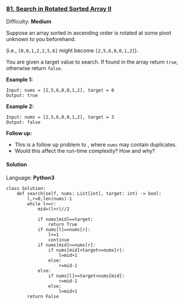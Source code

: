 ### [81\. Search in Rotated Sorted Array II](https://leetcode.com/problems/search-in-rotated-sorted-array-ii/)

Difficulty: **Medium**


Suppose an array sorted in ascending order is rotated at some pivot unknown to you beforehand.

(i.e., `[0,0,1,2,2,5,6]` might become `[2,5,6,0,0,1,2]`).

You are given a target value to search. If found in the array return `true`, otherwise return `false`.

**Example 1:**

```
Input: nums = [2,5,6,0,0,1,2], target = 0
Output: true
```

**Example 2:**

```
Input: nums = [2,5,6,0,0,1,2], target = 3
Output: false
```

**Follow up:**

*   This is a follow up problem to , where `nums` may contain duplicates.
*   Would this affect the run-time complexity? How and why?


#### Solution

Language: **Python3**

```python3
class Solution:
    def search(self, nums: List[int], target: int) -> bool:
        l,r=0,len(nums)-1
        while l<=r:
            mid=(l+r)//2
            
            if nums[mid]==target:
                return True
            if nums[l]==nums[r]:
                l+=1
                continue
            if nums[mid]<=nums[r]:
                if nums[mid]<target<=nums[r]:
                    l=mid+1
                else:
                    r=mid-1
            else:
                if nums[l]<=target<nums[mid]:
                    r=mid-1
                else:
                    l=mid+1
        return False
```
